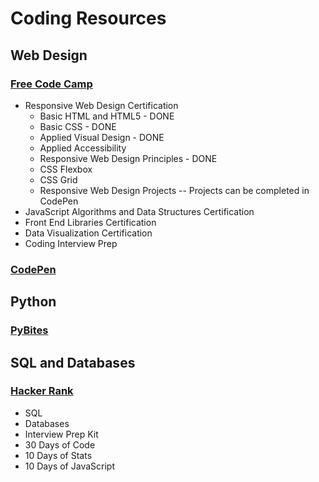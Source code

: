 <head>
  <link type="text/css" rel="stylesheet" href="/stylesheets/style.css" />
</head>

<body>
<h1>Coding Resources</h1>
  <h2>Web Design</h2>
  <div class="list">
    <h3><a href="https://www.freecodecamp.org/">Free Code Camp</a></h3>
<ul>
  <li>Responsive Web Design Certification
  <ul>
    <li>Basic HTML and HTML5 - DONE</li>
    <li>Basic CSS - DONE</li>
    <li>Applied Visual Design - DONE</li>
    <li>Applied Accessibility</li>
    <li>Responsive Web Design Principles - DONE</li>
    <li>CSS Flexbox</li>
    <li>CSS Grid</li>
    <li>Responsive Web Design Projects -- Projects can be completed in CodePen</li>
  </ul>
  </li>  
  <li>JavaScript Algorithms and Data Structures Certification</li>
  <li>Front End Libraries Certification</li>
  <li>Data Visualization Certification</li>
  <li>Coding Interview Prep</li>
</ul>
  </div>
  
  <h3><a href="https://codepen.io/">CodePen</a></h3>
  
  <h2>Python</h2>
  <h3><a href="https://pybit.es/">PyBites</a></h3>

  <h2>SQL and Databases</h2>

<h3><a href="https://www.hackerrank.com/">Hacker Rank</a></h3>
<ul>
  <li>SQL</li>
  <li>Databases</li>
  <li>Interview Prep Kit</li>
  <li>30 Days of Code</li>
  <li>10 Days of Stats</li>
  <li>10 Days of JavaScript</li>
</ul>




</body>
